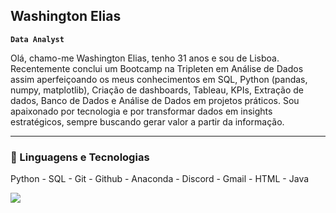 ## Washington Elias

**`Data Analyst`**

Olá, chamo-me Washington Elias, tenho 31 anos e sou de Lisboa. Recentemente conclui um Bootcamp na Tripleten em Análise de Dados assim aperfeiçoando os meus conhecimentos em SQL, Python (pandas, numpy, matplotlib), Criação de dashboards, Tableau, KPIs, Extração de dados, Banco de Dados e Análise de Dados em projetos práticos. Sou apaixonado por tecnologia e por transformar dados em insights estratégicos, sempre buscando gerar valor a partir da informação.

---

### 🤖 Linguagens e Tecnologias

<p> Python - SQL - Git - Github - Anaconda - Discord - Gmail - HTML - Java</p>
<p align="left">
  <a href="https://skillicons.dev">
    <img src="https://skillicons.dev/icons?i=py,mysql,git,github,anaconda,discord,gmail,html,java" />
  </a>
</p>

<br/>
<br/>
